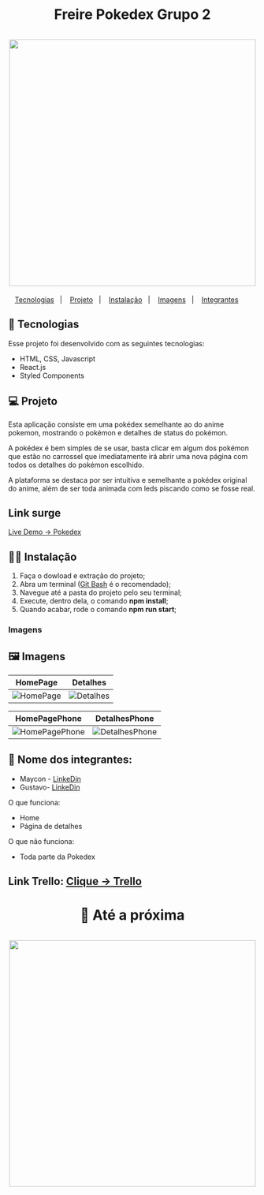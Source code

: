 <h1 align="center"> Freire Pokedex Grupo 2<br/><br/>
<img width=500 src="https://user-images.githubusercontent.com/60453269/180514649-84eed177-8639-46be-a6ed-0b641b56c50c.png"/> 
</h1>

<p align="center">
  <a href="#Tecnologias">Tecnologias</a>&nbsp;&nbsp;&nbsp;|&nbsp;&nbsp;&nbsp;
   <a href="#Projeto">Projeto</a>&nbsp;&nbsp;&nbsp;|&nbsp;&nbsp;&nbsp;
  <a href="#Instalação">Instalação</a>&nbsp;&nbsp;&nbsp;|&nbsp;&nbsp;&nbsp;
  <a href="#Imagens">Imagens</a>&nbsp;&nbsp;&nbsp;|&nbsp;&nbsp;&nbsp;
  <a href="#Integrantes">Integrantes</a>&nbsp;&nbsp;&nbsp;&nbsp;&nbsp;&nbsp;
</p>

<a id="Tecnologias"></a>
## 🚀 Tecnologias 

Esse projeto foi desenvolvido com as seguintes tecnologias:

- HTML, CSS, Javascript
- React.js
- Styled Components


<a id="Projeto"></a>
## 💻 Projeto

Esta aplicação consiste em uma pokédex semelhante ao do anime pokemon, mostrando o pokémon e detalhes de status do pokémon.

A pokédex é bem simples de se usar, basta clicar em algum dos pokémon que estão no carrossel que imediatamente irá abrir uma nova página com todos os detalhes do pokémon escolhido.

A plataforma se destaca por ser intuitiva e semelhante a pokédex original do anime, além de ser toda animada com leds piscando como se fosse real.


## Link surge
[Live Demo -> Pokedex](https://pokedex-dev22.surge.sh/)

<a id="Instalação"></a>
## 👨‍💻 Instalação

1. Faça o dowload e extração do projeto;
2. Abra um terminal ([Git Bash](https://git-scm.com/) é o recomendado);
3. Navegue até a pasta do projeto pelo seu terminal;
4. Execute, dentro dela, o comando **npm install**;
5. Quando acabar, rode o comando **npm run start**;

### Imagens

<a id="Imagens"></a>
## 🖼️ Imagens
 HomePage | Detalhes |
|---|---|
![HomePage](https://user-images.githubusercontent.com/60453269/180513373-53f6fd8d-b927-41c8-9847-c826a7937d59.png) | ![Detalhes](https://user-images.githubusercontent.com/60453269/180513482-dee483ee-53ab-4cfe-ba8e-591d95fac585.png)

 HomePagePhone | DetalhesPhone |
|---|---|
![HomePagePhone](https://user-images.githubusercontent.com/60453269/180514167-fc537632-9ace-4032-8ac7-8548e90c7dfb.png) | ![DetalhesPhone](https://user-images.githubusercontent.com/60453269/180514209-c81b983a-457e-48f0-bfa0-6ecd355be293.png)

<a id="Integrantes"></a>

## 💼 Nome dos integrantes: 

- Maycon - [LinkeDin](https://www.linkedin.com/in/maycon-coutinho/)
- Gustavo- [LinkeDin](https://www.linkedin.com/in/gustavomonteirodev/)

O que funciona:
- Home
- Página de detalhes

O que não funciona: 
- Toda parte da Pokedex

## Link Trello: [Clique -> Trello](https://trello.com/b/Qm5sNW4q/pokedex)



<h1 align="center"> 👋 Até a próxima <br/><br/>
<img width=500 src="https://user-images.githubusercontent.com/60453269/180562678-f93892f7-3690-4217-97f1-d6e6a5df330f.png"/> 
</h1>

